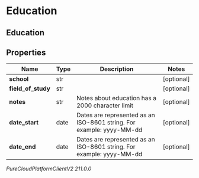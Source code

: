 # Education

## Education

## Properties

|Name | Type | Description | Notes|
|------------ | ------------- | ------------- | -------------|
| **school** | str |  | [optional] |
| **field_of_study** | str |  | [optional] |
| **notes** | str | Notes about education has a 2000 character limit | [optional] |
| **date_start** | date | Dates are represented as an ISO-8601 string. For example: yyyy-MM-dd | [optional] |
| **date_end** | date | Dates are represented as an ISO-8601 string. For example: yyyy-MM-dd | [optional] |



_PureCloudPlatformClientV2 211.0.0_
